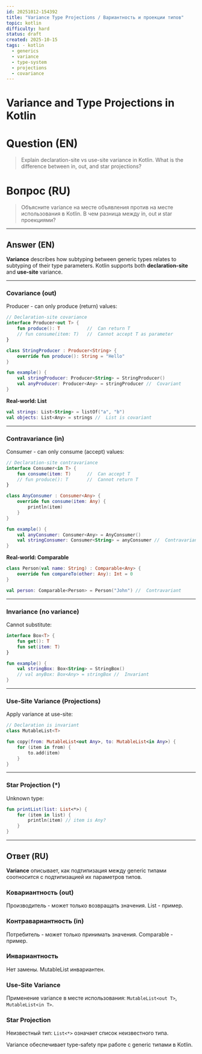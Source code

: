 ```yaml
---
id: 20251012-154392
title: "Variance Type Projections / Вариантность и проекции типов"
topic: kotlin
difficulty: hard
status: draft
created: 2025-10-15
tags: - kotlin
  - generics
  - variance
  - type-system
  - projections
  - covariance
---
```

# Variance and Type Projections in Kotlin

# Question (EN)
> Explain declaration-site vs use-site variance in Kotlin. What is the difference between in, out, and star projections?

# Вопрос (RU)
> Объясните variance на месте объявления против на месте использования в Kotlin. В чем разница между in, out и star проекциями?

---

## Answer (EN)

**Variance** describes how subtyping between generic types relates to subtyping of their type parameters. Kotlin supports both **declaration-site** and **use-site** variance.

---

### Covariance (out)

Producer - can only produce (return) values:

```kotlin
// Declaration-site covariance
interface Producer<out T> {
    fun produce(): T          //  Can return T
    // fun consume(item: T)   //  Cannot accept T as parameter
}

class StringProducer : Producer<String> {
    override fun produce(): String = "Hello"
}

fun example() {
    val stringProducer: Producer<String> = StringProducer()
    val anyProducer: Producer<Any> = stringProducer //  Covariant
}
```

**Real-world: List<out T>**

```kotlin
val strings: List<String> = listOf("a", "b")
val objects: List<Any> = strings //  List is covariant
```

---

### Contravariance (in)

Consumer - can only consume (accept) values:

```kotlin
// Declaration-site contravariance
interface Consumer<in T> {
    fun consume(item: T)      //  Can accept T
    // fun produce(): T       //  Cannot return T
}

class AnyConsumer : Consumer<Any> {
    override fun consume(item: Any) {
        println(item)
    }
}

fun example() {
    val anyConsumer: Consumer<Any> = AnyConsumer()
    val stringConsumer: Consumer<String> = anyConsumer //  Contravariant
}
```

**Real-world: Comparable<in T>**

```kotlin
class Person(val name: String) : Comparable<Any> {
    override fun compareTo(other: Any): Int = 0
}

val person: Comparable<Person> = Person("John") //  Contravariant
```

---

### Invariance (no variance)

Cannot substitute:

```kotlin
interface Box<T> {
    fun get(): T
    fun set(item: T)
}

fun example() {
    val stringBox: Box<String> = StringBox()
    // val anyBox: Box<Any> = stringBox //  Invariant
}
```

---

### Use-Site Variance (Projections)

Apply variance at use-site:

```kotlin
// Declaration is invariant
class MutableList<T>

fun copy(from: MutableList<out Any>, to: MutableList<in Any>) {
    for (item in from) {
        to.add(item)
    }
}
```

---

### Star Projection (*)

Unknown type:

```kotlin
fun printList(list: List<*>) {
    for (item in list) {
        println(item) // item is Any?
    }
}
```

---

## Ответ (RU)

**Variance** описывает, как подтипизация между generic типами соотносится с подтипизацией их параметров типов.

### Ковариантность (out)

Производитель - может только возвращать значения. List<out T> - пример.

### Контравариантность (in)

Потребитель - может только принимать значения. Comparable<in T> - пример.

### Инвариантность

Нет замены. MutableList<T> инвариантен.

### Use-Site Variance

Применение variance в месте использования: `MutableList<out T>`, `MutableList<in T>`.

### Star Projection

Неизвестный тип: `List<*>` означает список неизвестного типа.

Variance обеспечивает type-safety при работе с generic типами в Kotlin.
